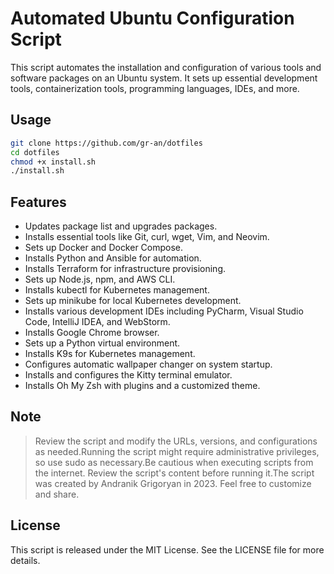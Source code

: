 # Automated Ubuntu Configuration Script

This script automates the installation and configuration of various tools and software packages on an Ubuntu system. It sets up essential development tools, containerization tools, programming languages, IDEs, and more.

## Usage
```bash
git clone https://github.com/gr-an/dotfiles
cd dotfiles
chmod +x install.sh
./install.sh
```
## Features

- Updates package list and upgrades packages.
- Installs essential tools like Git, curl, wget, Vim, and Neovim.
- Sets up Docker and Docker Compose.
- Installs Python and Ansible for automation.
- Installs Terraform for infrastructure provisioning.
- Sets up Node.js, npm, and AWS CLI.
- Installs kubectl for Kubernetes management.
- Sets up minikube for local Kubernetes development.
- Installs various development IDEs including PyCharm, Visual Studio Code, IntelliJ IDEA, and WebStorm.
- Installs Google Chrome browser.
- Sets up a Python virtual environment.
- Installs K9s for Kubernetes management.
- Configures automatic wallpaper changer on system startup.
- Installs and configures the Kitty terminal emulator.
- Installs Oh My Zsh with plugins and a customized theme.

## Note

> Review the script and modify the URLs, versions, and configurations as needed.Running the script might require administrative privileges, so use sudo as necessary.Be cautious when executing scripts from the internet. Review the script's content before running it.The script was created by Andranik Grigoryan in 2023. Feel free to customize and share.

## License

This script is released under the MIT License. See the LICENSE file for more details.
